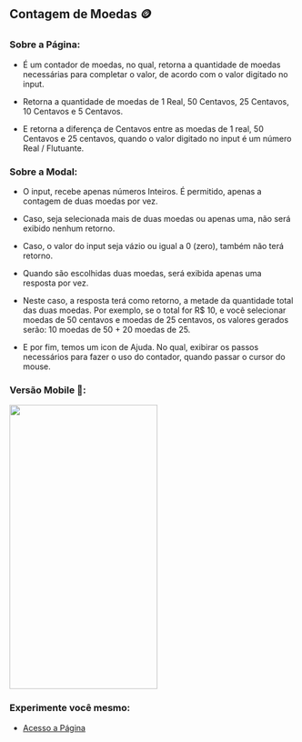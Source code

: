 ## Contagem de Moedas 🪙

### Sobre a Página:

* É um contador de moedas, no qual, retorna a quantidade de moedas necessárias para completar o valor, de acordo com o valor digitado no input.

* Retorna a quantidade de moedas de 1 Real, 50 Centavos, 25 Centavos, 10 Centavos e 5 Centavos.

* E retorna a diferença de Centavos entre as moedas de 1 real, 50 Centavos e 25 centavos, quando o valor digitado no input é um número Real / Flutuante.

### Sobre a Modal:

* O input, recebe apenas números Inteiros. É permitido, apenas a contagem de duas moedas por vez.

* Caso, seja selecionada mais de duas moedas ou apenas uma, não será exibido nenhum retorno.

* Caso, o valor do input seja vázio ou igual a 0 (zero), também não terá retorno.

* Quando são escolhidas duas moedas, será exibida apenas uma resposta por vez.

* Neste caso, a resposta terá como retorno, a metade da quantidade total das duas moedas. Por exemplo, se o total for R$ 10, e você selecionar moedas de 50 centavos e moedas de 25 centavos, os valores gerados serão: 10 moedas de 50 + 20 moedas de 25.

* E por fim, temos um icon de Ajuda. No qual, exibirar os passos necessários para fazer o uso do contador, quando passar o cursor do mouse.


### Versão Mobile 📱:

<img src="imagens/contagem.gif" height="500px" width="260px" />

### Experimente você mesmo:

* <a href="https://joao3872.github.io/Contagem_de_Moedas/" target="_blank">Acesso a Página</a>
